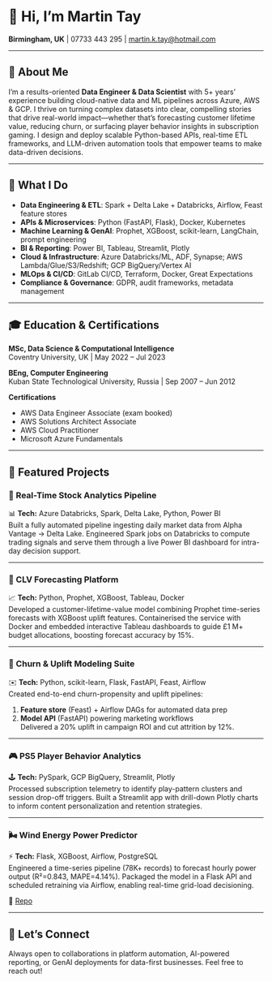 # 👋 Hi, I’m Martin Tay  

**Birmingham, UK** | 07733 443 295 | martin.k.tay@hotmail.com 

---

## 🎯 About Me
I’m a results-oriented **Data Engineer & Data Scientist** with 5+ years’ experience building cloud-native data and ML pipelines across Azure, AWS & GCP. I thrive on turning complex datasets into clear, compelling stories that drive real-world impact—whether that’s forecasting customer lifetime value, reducing churn, or surfacing player behavior insights in subscription gaming. I design and deploy scalable Python-based APIs, real-time ETL frameworks, and LLM-driven automation tools that empower teams to make data-driven decisions.

---

## 🚀 What I Do
- **Data Engineering & ETL**: Spark + Delta Lake + Databricks, Airflow, Feast feature stores  
- **APIs & Microservices**: Python (FastAPI, Flask), Docker, Kubernetes  
- **Machine Learning & GenAI**: Prophet, XGBoost, scikit-learn, LangChain, prompt engineering  
- **BI & Reporting**: Power BI, Tableau, Streamlit, Plotly  
- **Cloud & Infrastructure**: Azure Databricks/ML, ADF, Synapse; AWS Lambda/Glue/S3/Redshift; GCP BigQuery/Vertex AI  
- **MLOps & CI/CD**: GitLab CI/CD, Terraform, Docker, Great Expectations  
- **Compliance & Governance**: GDPR, audit frameworks, metadata management  

---

## 🎓 Education & Certifications

**MSc, Data Science & Computational Intelligence**  
Coventry University, UK | May 2022 – Jul 2023  

**BEng, Computer Engineering**  
Kuban State Technological University, Russia | Sep 2007 – Jun 2012  


**Certifications**  
- AWS Data Engineer Associate (exam booked)  
- AWS Solutions Architect Associate  
- AWS Cloud Practitioner  
- Microsoft Azure Fundamentals  

---

## 🚀 Featured Projects

### 🔌 Real-Time Stock Analytics Pipeline  
📊 **Tech:** Azure Databricks, Spark, Delta Lake, Python, Power BI  
Built a fully automated pipeline ingesting daily market data from Alpha Vantage → Delta Lake. Engineered Spark jobs on Databricks to compute trading signals and serve them through a live Power BI dashboard for intra-day decision support.  

---

### 🧮 CLV Forecasting Platform  
📈 **Tech:** Python, Prophet, XGBoost, Tableau, Docker  
Developed a customer-lifetime-value model combining Prophet time-series forecasts with XGBoost uplift features. Containerised the service with Docker and embedded interactive Tableau dashboards to guide £1 M+ budget allocations, boosting forecast accuracy by 15%.  

---

### 🔄 Churn & Uplift Modeling Suite  
✉️ **Tech:** Python, scikit-learn, Flask, FastAPI, Feast, Airflow  
Created end-to-end churn-propensity and uplift pipelines:  
1. **Feature store** (Feast) + Airflow DAGs for automated data prep  
2. **Model API** (FastAPI) powering marketing workflows  
Delivered a 20% uplift in campaign ROI and cut attrition by 12%.  

---

### 🎮 PS5 Player Behavior Analytics  
🕹️ **Tech:** PySpark, GCP BigQuery, Streamlit, Plotly  
Processed subscription telemetry to identify play-pattern clusters and session drop-off triggers. Built a Streamlit app with drill-down Plotly charts to inform content personalization and retention strategies.  


---

### 🌬️ Wind Energy Power Predictor  
⚡ **Tech:** Flask, XGBoost, Airflow, PostgreSQL  
Engineered a time-series pipeline (78K+ records) to forecast hourly power output (R²=0.843, MAPE=4.14%). Packaged the model in a Flask API and scheduled retraining via Airflow, enabling real-time grid-load decisioning.  

🔗 [Repo](https://github.com/martinktay/wind-energy-predictor)

---

## 🤝 Let’s Connect
Always open to collaborations in platform automation, AI-powered reporting, or GenAI deployments for data-first businesses. Feel free to reach out!

